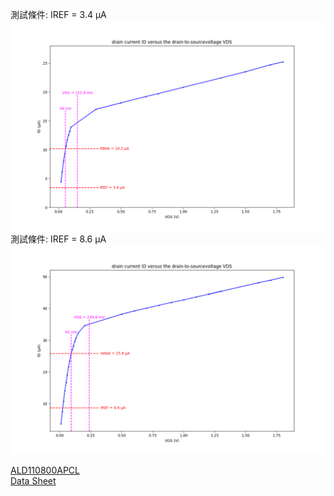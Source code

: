 測試條件: IREF = 3.4 μA
![Figure_1.png](Figure_1.png "Figure_1.png")  
測試條件: IREF = 8.6 μA
![Figure_2.png](Figure_2.png "Figure_2.png")  
  
[ALD110800APCL](https://www.mouser.tw/ProductDetail/Advanced-Linear-Devices/ALD110800APCL?qs=mdoy1eHU51x%2FBo2oDnWvZw%3D%3D)  
[Data Sheet](https://www.mouser.tw/datasheet/2/8/ALD110800-1489.pdf)  